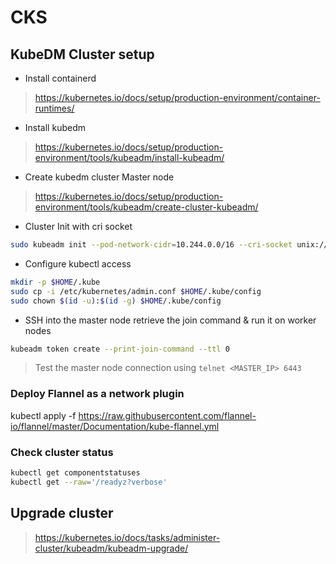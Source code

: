 # CKS

## KubeDM Cluster setup

* Install containerd
> https://kubernetes.io/docs/setup/production-environment/container-runtimes/

* Install kubedm
> https://kubernetes.io/docs/setup/production-environment/tools/kubeadm/install-kubeadm/

* Create kubedm cluster Master node
> https://kubernetes.io/docs/setup/production-environment/tools/kubeadm/create-cluster-kubeadm/

* Cluster Init with cri socket
```sh
sudo kubeadm init --pod-network-cidr=10.244.0.0/16 --cri-socket unix:///run/containerd/containerd.sock
```

* Configure kubectl access
```sh
mkdir -p $HOME/.kube
sudo cp -i /etc/kubernetes/admin.conf $HOME/.kube/config
sudo chown $(id -u):$(id -g) $HOME/.kube/config
```
* SSH into the master node retrieve the join command & run it on worker nodes
```sh
kubeadm token create --print-join-command --ttl 0
```
> Test the master node connection using `telnet <MASTER_IP> 6443`

### Deploy Flannel as a network plugin
kubectl apply -f https://raw.githubusercontent.com/flannel-io/flannel/master/Documentation/kube-flannel.yml

### Check cluster status

```sh
kubectl get componentstatuses
kubectl get --raw='/readyz?verbose'
```

## Upgrade cluster
> https://kubernetes.io/docs/tasks/administer-cluster/kubeadm/kubeadm-upgrade/
